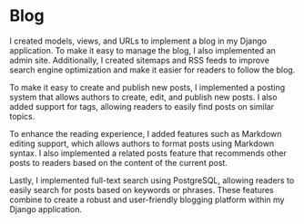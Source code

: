 # Blog

I created models, views, and URLs to implement a blog in my Django application. To make it easy to manage the blog, I also implemented an admin site. Additionally, I created sitemaps and RSS feeds to improve search engine optimization and make it easier for readers to follow the blog.

To make it easy to create and publish new posts, I implemented a posting system that allows authors to create, edit, and publish new posts. I also added support for tags, allowing readers to easily find posts on similar topics.

To enhance the reading experience, I added features such as Markdown editing support, which allows authors to format posts using Markdown syntax. I also implemented a related posts feature that recommends other posts to readers based on the content of the current post.

Lastly, I implemented full-text search using PostgreSQL, allowing readers to easily search for posts based on keywords or phrases. These features combine to create a robust and user-friendly blogging platform within my Django application.